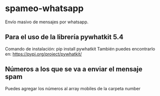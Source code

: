 # spameo-whatsapp
Envío masivo de mensajes por whatsapp.

## Para el uso de la librería pywhatkit 5.4
Comando de instalación: pip install pywhatkit
También puedes encontrarlo en: https://pypi.org/project/pywhatkit/
## Números a los que se va a enviar el mensaje spam
Puedes agregar los números al array mobiles de la carpeta number
